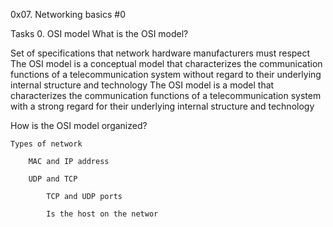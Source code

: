 0x07. Networking basics #0

Tasks 0. OSI model What is the OSI model?

Set of specifications that network hardware manufacturers must respect The OSI model is a conceptual model that characterizes the communication functions of a telecommunication system without regard to their underlying internal structure and technology The OSI model is a model that characterizes the communication functions of a telecommunication system with a strong regard for their underlying internal structure and technology

How is the OSI model organized?

    Types of network

        MAC and IP address

	    UDP and TCP

	        TCP and UDP ports

		    Is the host on the networ
